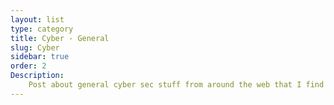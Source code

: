 ```yaml
---
layout: list
type: category
title: Cyber - General
slug: Cyber
sidebar: true
order: 2
Description: 
    Post about general cyber sec stuff from around the web that I find intresting or are popular.
---
```

